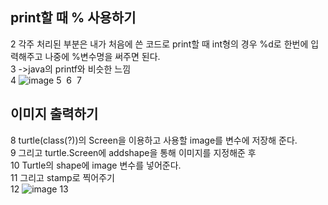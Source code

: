 ## print할 때 % 사용하기        
2
각주 처리된 부분은 내가 처음에 쓴 코드로 print할 때 int형의 경우 %d로 한번에 입력해주고 나중에 %변수명을 써주면 된다.         
3
->java의 printf와 비슷한 느낌          
4
![image](https://user-images.githubusercontent.com/122864238/223947309-fea04437-3eaf-428b-a7c0-2a465eb7aef9.png)
5
​
6
​
7
## 이미지 출력하기         
8
turtle(class(?))의 Screen을 이용하고 사용할 image를 변수에 저장해 준다.       
9
그리고 turtle.Screen에 addshape을 통해 이미지를 지정해준 후       
10
Turtle의 shape에 image 변수를 넣어준다.        
11
그리고 stamp로 찍어주기       
12
![image](https://user-images.githubusercontent.com/122864238/223948032-7c1952ee-2fa6-47bf-ab69-efd0ba9a9d10.png)
13
​